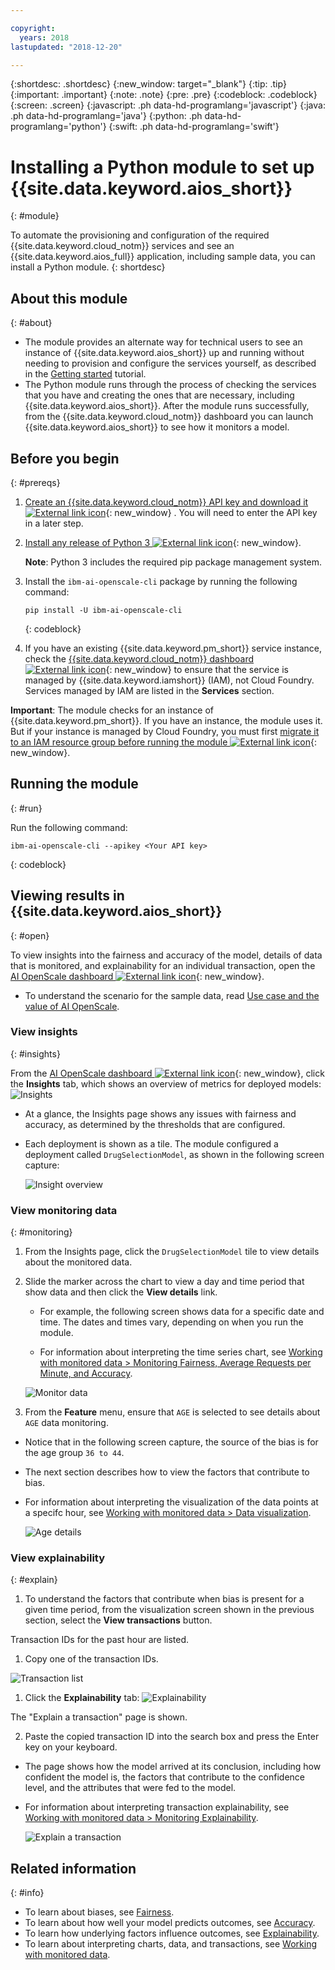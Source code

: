 ```yaml
---

copyright:
  years: 2018
lastupdated: "2018-12-20"

---
```


{:shortdesc: .shortdesc}
{:new_window: target="_blank"}
{:tip: .tip}
{:important: .important}
{:note: .note}
{:pre: .pre}
{:codeblock: .codeblock}
{:screen: .screen}
{:javascript: .ph data-hd-programlang='javascript'}
{:java: .ph data-hd-programlang='java'}
{:python: .ph data-hd-programlang='python'}
{:swift: .ph data-hd-programlang='swift'}

# Installing a Python module to set up {{site.data.keyword.aios_short}}
{: #module}

To automate the provisioning and configuration of the required {{site.data.keyword.cloud_notm}} services and see an {{site.data.keyword.aios_full}} application, including sample data, you can install a Python module.
{: shortdesc}

## About this module
{: #about}

- The module provides an alternate way for technical users to see an instance of {{site.data.keyword.aios_short}} up and running without needing to provision and configure the services yourself, as described in the [Getting started](/docs/services/ai-openscale/getting-started.html) tutorial.
- The Python module runs through the process of checking the services that you have and creating the ones that are necessary, including {{site.data.keyword.aios_short}}. After the module runs successfully, from the {{site.data.keyword.cloud_notm}} dashboard you can launch {{site.data.keyword.aios_short}} to see how it monitors a model.

## Before you begin
{: #prereqs}

1. [Create an {{site.data.keyword.cloud_notm}} API key and download it ![External link icon](../../icons/launch-glyph.svg "External link icon")](https://console.bluemix.net/docs/iam/userid_keys.html#creating-an-api-key){: new_window} . You will need to enter the API key in a later step.

2. [Install any release of Python 3 ![External link icon](../../icons/launch-glyph.svg "External link icon")](https://www.python.org/downloads/){: new_window}.

   **Note**: Python 3 includes the required pip package management system.

3. Install the `ibm-ai-openscale-cli` package by running the following command:

    ```
    pip install -U ibm-ai-openscale-cli
    ```
    {: codeblock}

4. If you have an existing {{site.data.keyword.pm_short}} service instance, check the [{{site.data.keyword.cloud_notm}} dashboard ![External link icon](../../icons/launch-glyph.svg "External link icon")](https://console.bluemix.net/dashboard/apps){: new_window} to ensure that the service is managed by {{site.data.keyword.iamshort}} (IAM), not Cloud Foundry. Services managed by IAM are listed in the **Services** section.

  **Important**: The module checks for an instance of {{site.data.keyword.pm_short}}. If you have an instance, the module uses it. But if your instance is managed by Cloud Foundry, you must first [migrate it to an IAM resource group before running the module ![External link icon](../../icons/launch-glyph.svg "External link icon")](https://console.bluemix.net/docs/resources/instance_migration.html){: new_window}.

## Running the module
{: #run}

Run the following command:

```
ibm-ai-openscale-cli --apikey <Your API key>
```
{: codeblock}

## Viewing results in {{site.data.keyword.aios_short}}
{: #open}

To view insights into the fairness and accuracy of the model, details of data that is monitored, and explainability for an individual transaction, open the [AI OpenScale dashboard ![External link icon](../../icons/launch-glyph.svg "External link icon")](https://aiopenscale.cloud.ibm.com/aiopenscale/){: new_window}.

- To understand the scenario for the sample data, read [Use case and the value of AI OpenScale](/docs/services/ai-openscale/getting-started.html#use-case-and-the-value-of-ai-openscale).

### View insights
{: #insights}

From the [AI OpenScale dashboard ![External link icon](../../icons/launch-glyph.svg "External link icon")](https://aiopenscale.cloud.ibm.com/aiopenscale/){: new_window}, click the **Insights** tab, which shows an overview of metrics for deployed models: ![Insights](images/insight-dash-tab.png)

- At a glance, the Insights page shows any issues with fairness and accuracy, as determined by the thresholds that are configured.

- Each deployment is shown as a tile. The module configured a deployment called `DrugSelectionModel`, as shown in the following screen capture:

  ![Insight overview](images/setup01.png)

### View monitoring data
{: #monitoring}

1. From the Insights page, click the `DrugSelectionModel` tile to view details about the monitored data.
2. Slide the marker across the chart to view a day and time period that show data and then click the **View details** link.

   - For example, the following screen shows data for a specific date and time. The dates and times vary, depending on when you run the module.

   - For information about interpreting the time series chart, see [Working with monitored data > Monitoring Fairness, Average Requests per Minute, and Accuracy](/docs/services/ai-openscale/insight-timechart.html#insight-time-chart).

    ![Monitor data](images/setup02.png)

3. From the **Feature** menu, ensure that `AGE` is selected to see details about  `AGE` data monitoring.

  - Notice that in the following screen capture, the source of the bias is for the age group `36 to 44`.

  - The next section describes how to view the factors that contribute to bias.

  - For information about interpreting the visualization of the data points at a specifc hour, see [Working with monitored data > Data visualization](/docs/services/ai-openscale/insight-timechart.html#insight-data-visual).

    ![Age details](images/setup03-19dec.png)

### View explainability
{: #explain}

1. To understand the factors that contribute when bias is present for a given time period, from the visualization screen shown in the previous section, select the **View transactions** button.

  Transaction IDs for the past hour are listed.

1. Copy one of the transaction IDs.

  ![Transaction list](images/setup04.png)

1. Click the **Explainability** tab: ![Explainability](images/explainability.png)

  The "Explain a transaction" page is shown.

2. Paste the copied transaction ID into the search box and press the Enter key on your keyboard.

  - The page shows how the model arrived at its conclusion, including how confident the model is, the factors that contribute to the confidence level, and the attributes that were fed to the model.

  - For information about interpreting transaction explainability, see [Working with monitored data > Monitoring Explainability](/docs/services/ai-openscale/insight-timechart.html#insight-explain).

    ![Explain a transaction](images/setup05.png)

## Related information
{: #info}

- To learn about biases, see [Fairness](/docs/services/ai-openscale/monitor-fairness.html).
- To learn about how well your model predicts outcomes, see [Accuracy](/docs/services/ai-openscale/monitor-accuracy.html).
- To learn how underlying factors influence outcomes, see [Explainability](/docs/services/ai-openscale/monitor-explain.html).
- To learn about interpreting charts, data, and transactions, see [Working with monitored data](/docs/services/ai-openscale/insight-timechart.html).
